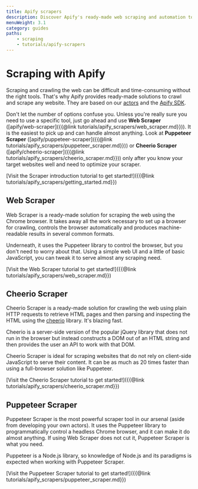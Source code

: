 ```yaml
---
title: Apify scrapers
description: Discover Apify's ready-made web scraping and automation tools. Compare Web Scraper, Cheerio Scraper and Puppeteer Scraper to decide which is right for you.
menuWeight: 3.1
category: guides
paths:
    - scraping
    - tutorials/apify-scrapers
---
```


# [](#apify_scrapers)Scraping with Apify

Scraping and crawling the web can be difficult and time-consuming without the right tools. That's why Apify provides ready-made solutions to crawl and scrape any website. They are based on our [actors](https://apify.com/actors) and the [Apify SDK](https://sdk.apify.com).

Don't let the number of options confuse you. Unless you're really sure you need to use a specific tool, just go ahead and use **Web Scraper** ([apify/web-scraper]({{@link tutorials/apify_scrapers/web_scraper.md}})). It is the easiest to pick up and can handle almost anything. Look at **Puppeteer Scraper** ([apify/puppeteer-scraper]({{@link tutorials/apify_scrapers/puppeteer_scraper.md}})) or **Cheerio Scraper** ([apify/cheerio-scraper]({{@link tutorials/apify_scrapers/cheerio_scraper.md}})) only after you know your target websites well and need to optimize your scraper.

[Visit the Scraper introduction tutorial to get started!]({{@link tutorials/apify_scrapers/getting_started.md}})

## [](#web-scraper)Web Scraper

Web Scraper is a ready-made solution for scraping the web using the Chrome browser. It takes away all the work necessary to set up a browser for crawling, controls the browser automatically and produces machine-readable results in several common formats.

Underneath, it uses the Puppeteer library to control the browser, but you don't need to worry about that. Using a simple web UI and a little of basic JavaScript, you can tweak it to serve almost any scraping need.

[Visit the Web Scraper tutorial to get started!]({{@link tutorials/apify_scrapers/web_scraper.md}})

## [](#cheerio-scraper)Cheerio Scraper

Cheerio Scraper is a ready-made solution for crawling the web using plain HTTP requests to retrieve HTML pages and then parsing and inspecting the HTML using the [cheerio](https://www.npmjs.com/package/cheerio) library. It's blazing fast.

Cheerio is a server-side version of the popular jQuery library that does not run in the browser but instead constructs a DOM out of an HTML string and then provides the user an API to work with that DOM.

Cheerio Scraper is ideal for scraping websites that do not rely on client-side JavaScript to serve their content. It can be as much as 20 times faster than using a full-browser solution like Puppeteer.

[Visit the Cheerio Scraper tutorial to get started!]({{@link tutorials/apify_scrapers/cheerio_scraper.md}})

## [](#puppeteer-scraper)Puppeteer Scraper

Puppeteer Scraper is the most powerful scraper tool in our arsenal (aside from developing your own actors). It uses the Puppeteer library to programmatically control a headless Chrome browser, and it can make it do almost anything. If using Web Scraper does not cut it, Puppeteer Scraper is what you need.

Puppeteer is a Node.js library, so knowledge of Node.js and its paradigms is expected when working with Puppeteer Scraper.

[Visit the Puppeteer Scraper tutorial to get started!]({{@link tutorials/apify_scrapers/puppeteer_scraper.md}})

